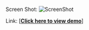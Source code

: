 Screen Shot:
![ScreenShot](https://raw.github.com/wangx6/dragIntoZone/master/public/img/screenshot.jpg)

Link:
[<strong><a href="https://cdn.rawgit.com/wangx6/dragIntoZone/master/index.html">Click here to view demo</a></strong>]

